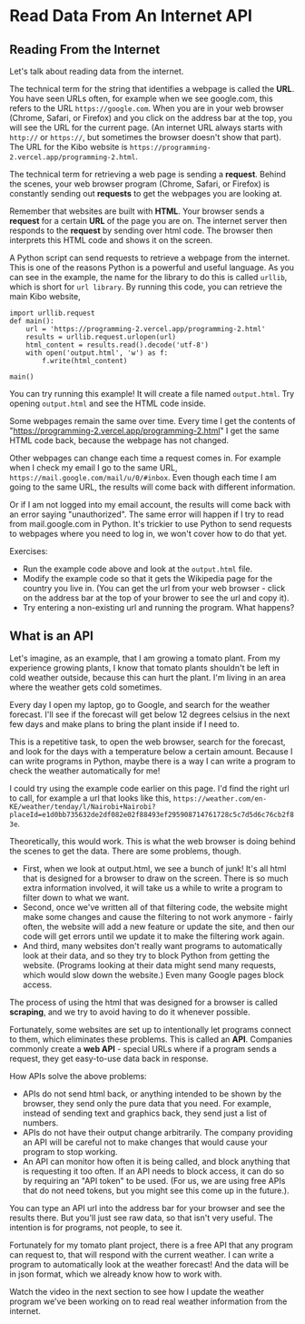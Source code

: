 # Read Data From An Internet API

## Reading From the Internet

Let's talk about reading data from the internet.

The technical term for the string that identifies a webpage is called the **URL**. You have seen URLs often, for example when we see google.com, this refers to the URL `https://google.com`. When you are in your web browser (Chrome, Safari, or Firefox) and you click on the address bar at the top, you will see the URL for the current page. (An internet URL always starts with `http://` or `https://`, but sometimes the browser doesn't show that part). The URL for the Kibo website is `https://programming-2.vercel.app/programming-2.html`.

The technical term for retrieving a web page is sending a **request**. Behind the scenes, your web browser program (Chrome, Safari, or Firefox) is constantly sending out **requests** to get the webpages you are looking at.

Remember that websites are built with **HTML**. Your browser sends a **request** for a certain **URL** of the page you are on. The internet server then responds to the **request** by sending over html code. The browser then interprets this HTML code and shows it on the screen.

A Python script can send requests to retrieve a webpage from the internet. This is one of the reasons Python is a powerful and useful language. As you can see in the example, the name for the library to do this is called `urllib`, which is short for `url library`. By running this code, you can retrieve the main Kibo website,

```
import urllib.request
def main():
    url = 'https://programming-2.vercel.app/programming-2.html'
    results = urllib.request.urlopen(url)
    html_content = results.read().decode('utf-8')
    with open('output.html', 'w') as f:
        f.write(html_content)

main()

```

You can try running this example! It will create a file named `output.html`. Try opening `output.html` and see the HTML code inside.

Some webpages remain the same over time. Every time I get the contents of "https://programming-2.vercel.app/programming-2.html" I get the same HTML code back, because the webpage has not changed.

Other webpages can change each time a request comes in. For example when I check my email I go to the same URL, `https://mail.google.com/mail/u/0/#inbox`. Even though each time I am going to the same URL, the results will come back with different information.

Or if I am not logged into my email account, the results will come back with an error saying "unauthorized". The same error will happen if I try to read from mail.google.com in Python. It's trickier to use Python to send requests to webpages where you need to log in, we won't cover how to do that yet.

Exercises:
* Run the example code above and look at the `output.html` file.
* Modify the example code so that it gets the Wikipedia page for the country you live in. (You can get the url from your web browser - click on the address bar at the top of your brower to see the url and copy it).
* Try entering a non-existing url and running the program. What happens?

## What is an API

Let's imagine, as an example, that I am growing a tomato plant. From my experience growing plants, I know that tomato plants shouldn't be left in cold weather outside, because this can hurt the plant. I'm living in an area where the weather gets cold sometimes.

Every day I open my laptop, go to Google, and search for the weather forecast. I'll see if the forecast will get below 12 degrees celsius in the next few days and make plans to bring the plant inside if I need to.

This is a repetitive task, to open the web browser, search for the forecast, and look for the days with a temperature below a certain amount. Because I can write programs in Python, maybe there is a way I can write a program to check the weather automatically for me!

I could try using the example code earlier on this page. I'd find the right url to call, for example a url that looks like this, `https://weather.com/en-KE/weather/tenday/l/Nairobi+Nairobi?placeId=e1d0bb735632de2df082e02f88493ef295908714761728c5c7d5d6c76cb2f83e`.

Theoretically, this would work. This is what the web browser is doing behind the scenes to get the data. There are some problems, though.

* First, when we look at output.html, we see a bunch of junk! It's all html that is designed for a browser to draw on the screen. There is so much extra information involved, it will take us a while to write a program to filter down to what we want.
* Second, once we've written all of that filtering code, the website might make some changes and cause the filtering to not work anymore - fairly often, the website will add a new feature or update the site, and then our code will get errors until we update it to make the filtering work again.
* And third, many websites don't really want programs to automatically look at their data, and so they try to block Python from getting the website. (Programs looking at their data might send many requests, which would slow down the website.) Even many Google pages block access.

The process of using the html that was designed for a browser is called **scraping**, and we try to avoid having to do it whenever possible.

Fortunately, some websites are set up to intentionally let programs connect to them, which eliminates these problems. This is called an **API**. Companies commonly create a **web API** - special URLs where if a program sends a request, they get easy-to-use data back in response.

How APIs solve the above problems:
* APIs do not send html back, or anything intended to be shown by the browser, they send only the pure data that you need. For example, instead of sending text and graphics back, they send just a list of numbers.
* APIs do not have their output change arbitrarily. The company providing an API will be careful not to make changes that would cause your program to stop working.
* An API can monitor how often it is being called, and block anything that is requesting it too often. If an API needs to block access, it can do so by requiring an "API token" to be used. (For us, we are using free APIs that do not need tokens, but you might see this come up in the future.).

You can type an API url into the address bar for your browser and see the results there. But you'll just see raw data, so that isn't very useful. The intention is for programs, not people, to see it.

Fortunately for my tomato plant project, there is a free API that any program can request to, that will respond with the current weather. I can write a program to automatically look at the weather forecast! And the data will be in json format, which we already know how to work with.

Watch the video in the next section to see how I update the weather program we've been working on to read real weather information from the internet.

